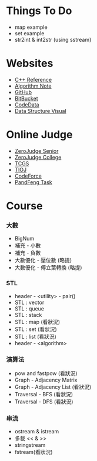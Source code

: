 Things  To  Do
==============
- map example
- set example
- str2int & int2str (using sstream)

Websites
========
- [C++ Reference](http://www.cplusplus.com/reference/)
- [Algorithm Note](http://www.csie.ntnu.edu.tw/~u91029/)
- [GitHub](https://github.com/)
- [BitBucket](https://bitbucket.org/)
- [CodeData](http://www.codedata.com.tw/)
- [Data Structure Visual](http://www.cs.usfca.edu/~galles/visualization/Algorithms.html)

Online Judge
============
- [ZeroJudge Senior](http://zerojudge.tw/)
- [ZeroJudge College](http://judge.nccucs.org/Problems)
- [TCGS](http://www.tcgs.tc.edu.tw:1218/)
- [TIOJ](http://tioj.ck.tp.edu.tw/problems)
- [CodeForce](http://codeforces.com/)
- [PandFeng Task](https://github.com/pangfengliu/programmingtasks/issues)

Course
======

### 大數

- BigNum
- 補充 - 小數
- 補充 - 負數
- 大數優化 - 壓位數 (略提)
- 大數優化 - 傅立葉轉換 (略提)

### STL

- header - \<utility\> - pair()
- STL : vector
- STL : queue
- STL : stack
- STL : map (看狀況)
- STL : set (看狀況)
- STL : list (看狀況)
- header - \<algorithm\>

### 演算法

- pow and fastpow (看狀況)
- Graph - Adjacency Matrix
- Graph - Adjacency List (看狀況)<br/>
- Traversal - BFS (看狀況)<br/>
- Traversal - DFS (看狀況)<br/>

### 串流

- ostream & istream
- 多載 << & >>
- stringstream
- fstream(看狀況)
